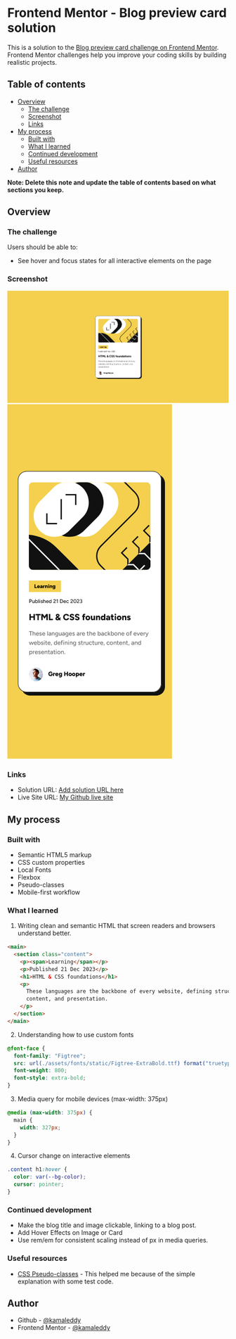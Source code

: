 # Frontend Mentor - Blog preview card solution

This is a solution to the [Blog preview card challenge on Frontend Mentor](https://www.frontendmentor.io/challenges/blog-preview-card-ckPaj01IcS). Frontend Mentor challenges help you improve your coding skills by building realistic projects.

## Table of contents

- [Overview](#overview)
  - [The challenge](#the-challenge)
  - [Screenshot](#screenshot)
  - [Links](#links)
- [My process](#my-process)
  - [Built with](#built-with)
  - [What I learned](#what-i-learned)
  - [Continued development](#continued-development)
  - [Useful resources](#useful-resources)
- [Author](#author)

**Note: Delete this note and update the table of contents based on what sections you keep.**

## Overview

### The challenge

Users should be able to:

- See hover and focus states for all interactive elements on the page

### Screenshot

![](./screenshot/Desktop%20View.png)
![](./screenshot/Mobile%20View.png)

### Links

- Solution URL: [Add solution URL here](https://your-solution-url.com)
- Live Site URL: [My Github live site](https://kamaleddy.github.io/blog-preview-card/)

## My process

### Built with

- Semantic HTML5 markup
- CSS custom properties
- Local Fonts
- Flexbox
- Pseudo-classes
- Mobile-first workflow

### What I learned

1. Writing clean and semantic HTML that screen readers and browsers understand better.

```html
<main>
  <section class="content">
    <p><span>Learning</span></p>
    <p>Published 21 Dec 2023</p>
    <h1>HTML & CSS foundations</h1>
    <p>
      These languages are the backbone of every website, defining structure,
      content, and presentation.
    </p>
  </section>
</main>
```

2. Understanding how to use custom fonts

```css
@font-face {
  font-family: "Figtree";
  src: url(./assets/fonts/static/Figtree-ExtraBold.ttf) format("truetype");
  font-weight: 800;
  font-style: extra-bold;
}
```

3. Media query for mobile devices (max-width: 375px)

```css
@media (max-width: 375px) {
  main {
    width: 327px;
  }
}
```

4. Cursor change on interactive elements

```css
.content h1:hover {
  color: var(--bg-color);
  cursor: pointer;
}
```

### Continued development

- Make the blog title and image clickable, linking to a blog post.
- Add Hover Effects on Image or Card
- Use rem/em for consistent scaling instead of px in media queries.

### Useful resources

- [CSS Pseudo-classes](https://www.geeksforgeeks.org/css/css-pseudo-classes/) - This helped me because of the simple explanation with some test code.

## Author

- Github - [@kamaleddy](https://github.com/kamaleddy)
- Frontend Mentor - [@kamaleddy](https://www.frontendmentor.io/profile/kamaleddy)
